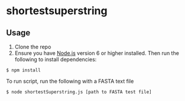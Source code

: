 # shortestsuperstring

## Usage
1. Clone the repo
2. Ensure you have [Node.js](https://nodejs.org) version 6 or higher installed. Then run the following to install dependencies:

```
$ npm install
```

To run script, run the following with a FASTA text file 
```
$ node shortestSuperstring.js [path to FASTA test file]
```
